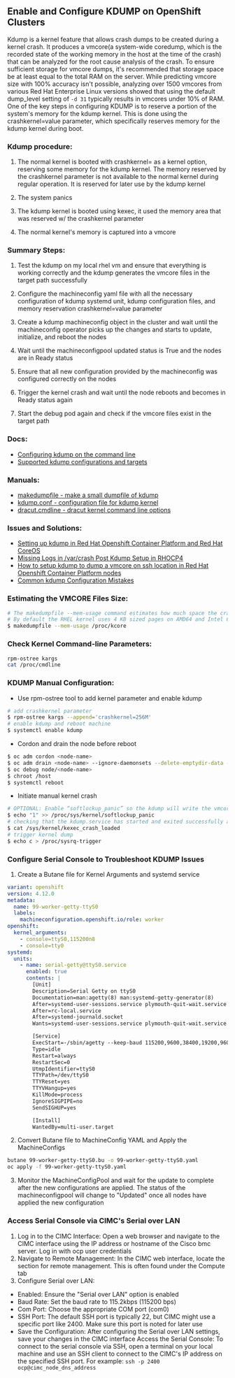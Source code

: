 ## Enable and Configure KDUMP on OpenShift Clusters
Kdump is a kernel feature that allows crash dumps to be created during a kernel crash. It produces a vmcore(a system-wide coredump, which is the recorded state of the working memory in the host at the time of the crash) that can be analyzed for the root cause analysis of the crash.
To ensure sufficient storage for vmcore dumps, it's recommended that storage space be at least equal to the total RAM on the server. While predicting vmcore size with 100% accuracy isn't possible, analyzing over 1500 vmcores from various Red Hat Enterprise Linux versions showed that using the default dump_level setting of `-d 31` typically results in vmcores under 10% of RAM.
One of the key steps in configuring KDUMP is to reserve a portion of the system's memory for the kdump kernel. This is done using the crashkernel=value parameter, which specifically reserves memory for the kdump kernel during boot.

### Kdump procedure:
1. The normal kernel is booted with crashkernel=<value> as a kernel option, reserving some memory for the kdump kernel. The memory reserved by the crashkernel parameter is not available to the normal kernel during regular operation.  It is reserved for later use by the kdump kernel

2. The system panics

3. The kdump kernel is booted using kexec, it used the memory area that was reserved w/ the crashkernel parameter

4. The normal kernel's memory is captured into a vmcore

### Summary Steps:

1. Test the kdump on my local rhel vm and ensure that everything is working correctly and the kdump generates the vmcore files in the target path successfully

2. Configure the machineconfig yaml file with all the necessary configuration of kdump systemd unit, kdump configuration files, and memory reservation crashkernel=value parameter

3. Create a kdump machineconfig object in the cluster and wait until the machineconfig operator picks up the changes and starts to update, initialize, and reboot the nodes

4. Wait until the machineconfigpool updated status is True and the nodes are in Ready status

5. Ensure that all new configuration provided by the machineconfig was configured correctly on the nodes

6. Trigger the kernel crash and wait until the node reboots and becomes in Ready status again

7. Start the debug pod again and check if the vmcore files exist in the target path

### Docs:
- [Configuring kdump on the command line](https://access.redhat.com/documentation/en-us/red_hat_enterprise_linux/8/html/managing_monitoring_and_updating_the_kernel/configuring-kdump-on-the-command-line_managing-monitoring-and-updating-the-kernel)
- [Supported kdump configurations and targets](https://access.redhat.com/documentation/en-us/red_hat_enterprise_linux/8/html/managing_monitoring_and_updating_the_kernel/supported-kdump-configurations-and-targets_managing-monitoring-and-updating-the-kernel)

### Manuals:
- [makedumpfile - make a small dumpfile of kdump](https://www.linux.org/docs/man5/makedumpfile.html)
- [kdump.conf - configuration file for kdump kernel](https://linux.die.net/man/5/kdump.conf)
- [dracut.cmdline - dracut kernel command line options](https://www.unix.com/man-page/linux/7/dracut.cmdline/)

### Issues and Solutions:
- [Setting up kdump in Red Hat Openshift Container Platform and Red Hat CoreOS](https://access.redhat.com/solutions/5907731)
- [Missing Logs in /var/crash Post Kdump Setup in RHOCP4](https://access.redhat.com/solutions/7058348)
- [How to setup kdump to dump a vmcore on ssh location in Red Hat Openshift Container Platform nodes](https://access.redhat.com/solutions/6978127)
- [Common kdump Configuration Mistakes](https://access.redhat.com/articles/5332081)

### Estimating the VMCORE Files Size:
```bash
# The makedumpfile --mem-usage command estimates how much space the crash dump file requires
# By default the RHEL kernel uses 4 KB sized pages on AMD64 and Intel 64 CPU , and 64 KB sized pages on IBM POWER
$ makedumpfile --mem-usage /proc/kcore
```

### Check Kernel Command-line Parameters:
```bash
rpm-ostree kargs
cat /proc/cmdline
```

### KDUMP Manual Configuration:
- Use rpm-ostree tool to add kernel parameter and enable kdump
```bash
# add crashkernel parameter
$ rpm-ostree kargs --append='crashkernel=256M'
# enable kdump and reboot machine
$ systemctl enable kdump
```
- Cordon and drain the node before reboot 
```bash
$ oc adm cordon <node-name>
$ oc adm drain <node-name> --ignore-daemonsets --delete-emptydir-data --force
$ oc debug node/<node-name>
$ chroot /host
$ systemctl reboot

```
- Initiate manual kernel crash
```bash
# OPTIONAL: Enable “softlockup_panic” so the kdump will write the vmcore file before the system restarts in case of a crash
$ echo "1" >> /proc/sys/kernel/softlockup_panic
# checking that the kdump.service has started and exited successfully and prints 1
$ cat /sys/kernel/kexec_crash_loaded
# trigger kernel dump
$ echo c > /proc/sysrq-trigger
```

### Configure Serial Console to Troubleshoot KDUMP Issues
1. Create a Butane file for Kernel Arguments and systemd service
```yaml
variant: openshift
version: 4.12.0
metadata:
  name: 99-worker-getty-ttyS0
  labels:
    machineconfiguration.openshift.io/role: worker
openshift:
  kernel_arguments:
    - console=ttyS0,115200n8
    - console=tty0
systemd:
  units:  
    - name: serial-getty@ttyS0.service
      enabled: true
      contents: |
        [Unit]
        Description=Serial Getty on ttyS0
        Documentation=man:agetty(8) man:systemd-getty-generator(8)
        After=systemd-user-sessions.service plymouth-quit-wait.service
        After=rc-local.service
        After=systemd-journald.socket
        Wants=systemd-user-sessions.service plymouth-quit-wait.service

        [Service]
        ExecStart=-/sbin/agetty --keep-baud 115200,9600,38400,19200,9600 ttyS0 $TERM
        Type=idle
        Restart=always
        RestartSec=0
        UtmpIdentifier=ttyS0
        TTYPath=/dev/ttyS0
        TTYReset=yes
        TTYVHangup=yes
        KillMode=process
        IgnoreSIGPIPE=no
        SendSIGHUP=yes

        [Install]
        WantedBy=multi-user.target
```
2. Convert Butane file to MachineConfig YAML and Apply the MachineConfigs

```bash
butane 99-worker-getty-ttyS0.bu -o 99-worker-getty-ttyS0.yaml
oc apply -f 99-worker-getty-ttyS0.yaml
```

3. Monitor the MachineConfigPool and wait for the update to complete after the new configurations are applied. The status of the machineconfigpool will change to "Updated" once all nodes have applied the new configuration

### Access Serial Console via CIMC's Serial over LAN
1. Log in to the CIMC Interface: Open a web browser and navigate to the CIMC interface using the IP address or hostname of the Cisco bmc server. Log in with ocp user credentials
2. Navigate to Remote Management: In the CIMC web interface, locate the section for remote management. This is often found under the Compute tab
3. Configure Serial over LAN:
- Enabled: Ensure the "Serial over LAN" option is enabled
- Baud Rate: Set the baud rate to 115.2kbps (115200 bps)
- Com Port: Choose the appropriate COM port (com0)
- SSH Port: The default SSH port is typically 22, but CIMC might use a specific port like 2400. Make sure this port is noted for later use
- Save the Configuration: After configuring the Serial over LAN settings, save your changes in the CIMC interface
Access the Serial Console: To connect to the serial console via SSH, open a terminal on your local machine and use an SSH client to connect to the CIMC's IP address on the specified SSH port. For example: `ssh -p 2400 ocp@cimc_node_dns_address`
